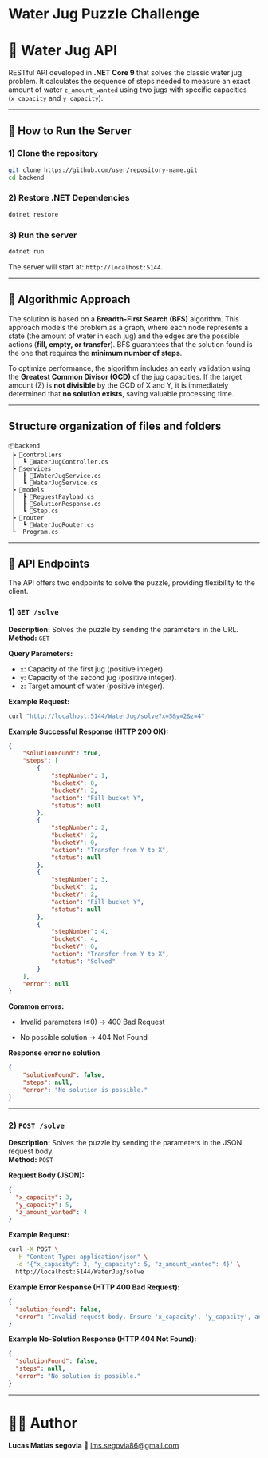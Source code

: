 # Water Jug Puzzle Challenge

# 🌊 Water Jug API

RESTful API developed in **.NET Core 9** that solves the classic water jug problem. It calculates the sequence of steps needed to measure an exact amount of water `z_amount_wanted` using two jugs with specific capacities (`x_capacity` and `y_capacity`).

---

## 🚀 How to Run the Server

### 1) Clone the repository
```bash
git clone https://github.com/user/repository-name.git
cd backend
```

### 2) Restore .NET Dependencies
```bash
dotnet restore
```

### 3) Run the server
```bash
dotnet run
```

The server will start at: `http://localhost:5144`.

---

## 🧠 Algorithmic Approach
The solution is based on a **Breadth-First Search (BFS)** algorithm. This approach models the problem as a graph, where each node represents a state (the amount of water in each jug) and the edges are the possible actions (**fill, empty, or transfer**). BFS guarantees that the solution found is the one that requires the **minimum number of steps**.

To optimize performance, the algorithm includes an early validation using the **Greatest Common Divisor (GCD)** of the jug capacities. If the target amount (Z) is **not divisible** by the GCD of X and Y, it is immediately determined that **no solution exists**, saving valuable processing time.

---
## Structure organization of files and folders

```
📦backend
 ┣ 📂controllers
 ┃  ┗ 📜WaterJugController.cs
 ┣ 📂services
 ┃  ┣ 📜IWaterJugService.cs
 ┃  ┗ 📜WaterJugService.cs
 ┣ 📂models
 ┃  ┣ 📜RequestPayload.cs
 ┃  ┣ 📜SolutionResponse.cs
 ┃  ┗ 📜Step.cs
 ┣ 📂router
 ┃  ┗ 📜WaterJugRouter.cs
 ┗  Program.cs

```

---

## 📖 API Endpoints
The API offers two endpoints to solve the puzzle, providing flexibility to the client.

### 1) `GET /solve`
**Description:** Solves the puzzle by sending the parameters in the URL.  
**Method:** `GET`

**Query Parameters:**
- `x`: Capacity of the first jug (positive integer).
- `y`: Capacity of the second jug (positive integer).
- `z`: Target amount of water (positive integer).

**Example Request:**
```bash
curl "http://localhost:5144/WaterJug/solve?x=5&y=2&z=4"
```

**Example Successful Response (HTTP 200 OK):**
```json
{
    "solutionFound": true,
    "steps": [
        {
            "stepNumber": 1,
            "bucketX": 0,
            "bucketY": 2,
            "action": "Fill bucket Y",
            "status": null
        },
        {
            "stepNumber": 2,
            "bucketX": 2,
            "bucketY": 0,
            "action": "Transfer from Y to X",
            "status": null
        },
        {
            "stepNumber": 3,
            "bucketX": 2,
            "bucketY": 2,
            "action": "Fill bucket Y",
            "status": null
        },
        {
            "stepNumber": 4,
            "bucketX": 4,
            "bucketY": 0,
            "action": "Transfer from Y to X",
            "status": "Solved"
        }
    ],
    "error": null
}
```
**Common errors:**

- Invalid parameters (≤0) → 400 Bad Request

- No possible solution → 404 Not Found

**Response error no solution**
```json
{
    "solutionFound": false,
    "steps": null,
    "error": "No solution is possible."
}
```
---

### 2) `POST /solve`
**Description:** Solves the puzzle by sending the parameters in the JSON request body.  
**Method:** `POST`

**Request Body (JSON):**
```json
{
  "x_capacity": 3,
  "y_capacity": 5,
  "z_amount_wanted": 4
}
```

**Example Request:**
```bash
curl -X POST \
  -H "Content-Type: application/json" \
  -d '{"x_capacity": 3, "y_capacity": 5, "z_amount_wanted": 4}' \
  http://localhost:5144/WaterJug/solve
```

**Example Error Response (HTTP 400 Bad Request):**
```json
{
  "solution_found": false,
  "error": "Invalid request body. Ensure 'x_capacity', 'y_capacity', and 'z_amount_wanted' fields are integers."
}
```

**Example No-Solution Response (HTTP 404 Not Found):**
```json
{
  "solutionFound": false,
  "steps": null,
  "error": "No solution is possible."
}
```

---

# 🧑‍💻 Author

**Lucas Matias segovia**
📧 lms.segovia86@gmail.com